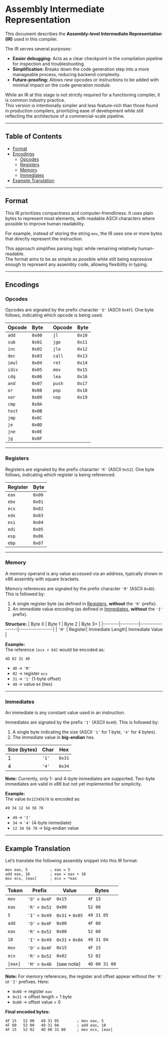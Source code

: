 # Assembly Intermediate Representation

This document describes the **Assembly-level Intermediate Representation (IR)** used in this compiler.

The IR serves several purposes:
- **Easier debugging:** Acts as a clear checkpoint in the compilation pipeline for inspection and troubleshooting.  
- **Simplification:** Breaks down the code generation step into a more manageable process, reducing backend complexity.  
- **Future-proofing:** Allows new opcodes or instructions to be added with minimal impact on the code generation module.  

While an IR at this stage is not strictly required for a functioning compiler, it is common industry practice.  
This version is intentionally simpler and less feature-rich than those found in production compilers, prioritizing ease of development while still reflecting the architecture of a commercial-scale pipeline.

---

## Table of Contents
- [Format](#format)  
- [Encodings](#encodings)  
    - [Opcodes](#opcodes)  
    - [Registers](#registers)  
    - [Memory](#memory)  
    - [Immediates](#immediates)  
- [Example Translation](#example-translation)  

---

## Format

This IR prioritizes compactness and computer-friendliness. It uses plain bytes to represent most elements, with readable ASCII characters where possible to improve human readability.

For example, instead of storing the string `mov`, the IR uses one or more bytes that directly represent the instruction.

This approach simplifies parsing logic while remaining relatively human-readable.  
The format aims to be as simple as possible while still being expressive enough to represent any assembly code, allowing flexibility in typing.

---

## Encodings

### Opcodes

Opcodes are signaled by the prefix character `'O'` (ASCII `0x4F`). One byte follows, indicating which opcode is being used.

| Opcode  | Byte   |   | Opcode  | Byte   |
|---------|--------|---|---------|--------|
| `add`   | `0x00` |   | `jl`    | `0x10` |
| `sub`   | `0x01` |   | `jge`   | `0x11` |
| `inc`   | `0x02` |   | `jle`   | `0x12` |
| `dec`   | `0x03` |   | `call`  | `0x13` |
| `imul`  | `0x04` |   | `ret`   | `0x14` |
| `idiv`  | `0x05` |   | `mov`   | `0x15` |
| `cdq`   | `0x06` |   | `lea`   | `0x16` |
| `and`   | `0x07` |   | `push`  | `0x17` |
| `or`    | `0x08` |   | `pop`   | `0x18` |
| `xor`   | `0x09` |   | `nop`   | `0x19` |
| `cmp`   | `0x0A` |   |         |        |
| `test`  | `0x0B` |   |         |        |
| `jmp`   | `0x0C` |   |         |        |
| `je`    | `0x0D` |   |         |        |
| `jne`   | `0x0E` |   |         |        |
| `jg`    | `0x0F` |   |         |        |

---

### Registers

Registers are signaled by the prefix character `'R'` (ASCII `0x52`). One byte follows, indicating which register is being referenced.

| Register | Byte   |
|----------|--------|
| `eax`    | `0x00` |
| `ebx`    | `0x01` |
| `ecx`    | `0x02` |
| `edx`    | `0x03` |
| `esi`    | `0x04` |
| `edi`    | `0x05` |
| `esp`    | `0x06` |
| `ebp`    | `0x07` |

---

### Memory

A memory operand is any value accessed via an address, typically shown in x86 assembly with square brackets.

Memory references are signaled by the prefix character `'M'` (ASCII `0x4D`). This is followed by:
1. A single register byte (as defined in [Registers](#registers), **without** the `'R'` prefix).  
2. An immediate value encoding (as defined in [Immediates](#immediates), **without** the `'I'` prefix).

**Structure:**
| Byte 0 | Byte 1  | Byte 2          | Byte 3+         |
|--------|---------|-----------------|-----------------|
| `'M'`  | Register| Immediate Length| Immediate Value |

**Example:**  
The reference `[ecx + 64]` would be encoded as:

```
4D 02 31 40
```

- `4D` → `'M'`  
- `02` → register `ecx`  
- `31` → `'1'` (1-byte offset)  
- `40` → value `64` (hex)  

---

### Immediates

An immediate is any constant value used in an instruction.

Immediates are signaled by the prefix `'I'` (ASCII `0x49`). This is followed by:
1. A single byte indicating the size (ASCII `'1'` for 1 byte, `'4'` for 4 bytes).  
2. The immediate value in **big-endian** hex.

| Size (bytes) | Char  | Hex   |
|--------------|-------|-------|
| 1            | `'1'` | `0x31`|
| 4            | `'4'` | `0x34`|

**Note:** Currently, only 1- and 4-byte immediates are supported. Two-byte immediates are valid in x86 but not yet implemented for simplicity.

**Example:**  
The value `0x12345678` is encoded as:

```
49 34 12 34 56 78
```

- `49` → `'I'`  
- `34` → `'4'` (4-byte immediate)  
- `12 34 56 78` → big-endian value  

---

## Example Translation

Let’s translate the following assembly snippet into this IR format:

```
mov eax, 5          ; eax = 5
add eax, 10         ; eax = eax + 10
mov ecx, [eax]      ; ecx = *eax
```

| Token  | Prefix        | Value               | Bytes           |
|--------|---------------|---------------------|-----------------|
| `mov`  | `'O'` = `0x4F`| `0x15`              | `4F 15`         |
| `eax`  | `'R'` = `0x52`| `0x00`              | `52 00`         |
| `5`    | `'I'` = `0x49`| `0x31` + `0x05`     | `49 31 05`      |
| `add`  | `'O'` = `0x4F`| `0x00`              | `4F 00`         |
| `eax`  | `'R'` = `0x52`| `0x00`              | `52 00`         |
| `10`   | `'I'` = `0x49`| `0x31` + `0x0A`     | `49 31 0A`      |
| `mov`  | `'O'` = `0x4F`| `0x15`              | `4F 15`         |
| `ecx`  | `'R'` = `0x52`| `0x02`              | `52 02`         |
| `[eax]`| `'M'` = `0x4D`| (see note)          | `4D 00 31 00`   |

**Note:** For memory references, the register and offset appear without the `'R'` or `'I'` prefixes. Here:  
- `0x00` → register `eax`  
- `0x31` → offset length = 1 byte  
- `0x00` → offset value = 0  

**Final encoded bytes:**

```
4F 15   52 00   49 31 05        ; mov eax, 5
4F 00   52 00   49 31 0A        ; add eax, 10
4F 15   52 02   4D 00 31 00     ; mov ecx, [eax]
```
